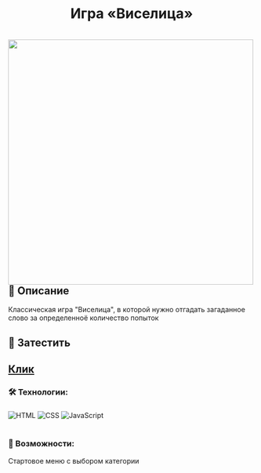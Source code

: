 <h1 align="center">Игра «Виселица»</h1>
</br>
<img width='500' align="left" src='http://vladkoleda.ru/img/git/gallow-img/1.jpg'>
<h2>🌟 Описание</h2>
Классическая игра "Виселица", в которой нужно отгадать загаданное слово за определенноё количество попыток


<h2>🚀 Затестить <h2> 



[Клик](http://vladkoleda.ru/projects/gallow/gallow.html)


<p>
<h3>🛠️ Технологии: </h3>
</p>


###
![HTML](https://img.shields.io/badge/-HTML-3C287D?style=for-the-badget&logo=html5)
![CSS](https://img.shields.io/badge/-CSS-3C287D?style=for-the-badget&logo=css3)
![JavaScript](https://img.shields.io/badge/-JAVASCRIPT-3C287D?style=for-the-badget&logo=JavaScript)
#

<h3>🧐 Возможности: </h3>


Стартовое меню с выбором категории
